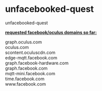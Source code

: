 # unfacebooked-quest
unfacebooked-quest

<p><span style="text-decoration: underline;"><strong>requested facebook/oculus domains so far:</strong></span></p>
<p>graph.oculus.com<br />oculus.com<br />scontent.oculuscdn.com<br />edge-mqtt.facebook.com<br />graph.facebook-hardware.com<br />graph.facebook.com<br />mqtt-mini.facebook.com<br />time.facebook.com<br />www.facebook.com</p>
